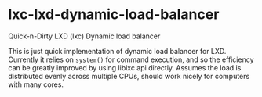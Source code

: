 # lxc-lxd-dynamic-load-balancer
Quick-n-Dirty LXD (lxc) Dynamic load balancer

This is just quick implementation of dynamic load balancer for LXD. Currently it relies on `system()` for command execution, and so the efficiency can be greatly improved by using liblxc api directly. Assumes the load is distributed evenly across multiple CPUs, should work nicely for computers with many cores.

